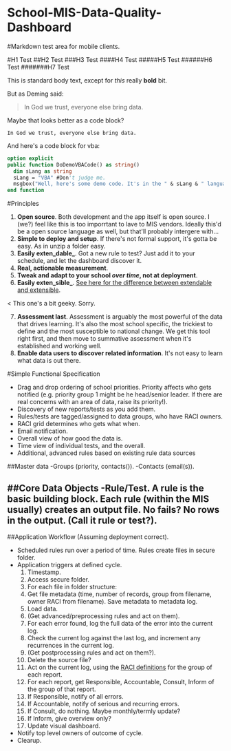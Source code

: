 School-MIS-Data-Quality-Dashboard
=================================

#Markdown test area for mobile clients.

#H1 Test
##H2 Test
###H3 Test
####H4 Test
#####H5 Test
######H6 Test
#######H7 Test

This is standard body text, except for *this* really **bold** bit.

But as Deming said:

>In God we trust, everyone else bring data.

Maybe that looks better as a code block?

```
In God we trust, everyone else bring data.
```

And here's a code block for vba:

```vb
option explicit
public function DoDemoVBACode() as string()
  dim sLang as string
  sLang = "VBA" #Don't judge me.
  msgbox("Well, here's some demo code. It's in the " & sLang & " language.") 
end function
```


#Principles

1. **Open source**. Both development and the app itself is open source. I (we?) feel like this is too imporrtant to lave to MIS vendors. Ideally this'd be a open source language as well, but that'll probably intergere with...
2. **Simple to deploy and setup**. If there's not formal support, it's gotta be easy. As in unzip a folder easy.
3. **Easily exten_dable_**. Got a new rule to test? Just add it to your schedule, and let the dashboard discover it.
4. **Real, actionable measurement**.
5. **Tweak and adapt to your school _over time_, not at deployment**.
6. **Easily exten_sible_**. [See here for the difference between extendable and extensible]().

< This one's a bit geeky. Sorry.

7. **Assessment last**. Assessment is arguably the most powerful of the data that drives learning. It's also the most school specific, the trickiest to define and the most susceptible to national change. We get this tool right first, and then move to summative assessment when it's established and working well.
8. **Enable data users to discover related information**. It's not easy to learn what data is out there.

#Simple Functional Specification
- Drag and drop ordering of school priorities. Priority affects who gets notified (e.g. priority group 1 might be he head/senior leader. If there are real concerns with an area of data, raise its priority!).
- Discovery of new reports/tests as you add them.
- Rules/tests are tagged/assigned to data groups, who have RACI owners.
- RACI grid determines who gets what when.
- Email notification.
- Overall view of how good the data is.
- Time view of individual tests, and the overall.
- Additional, advanced rules based on existing rule data sources

##Master data
-Groups (priority, contacts()).
-Contacts (email(s)).

##Core Data Objects
-Rule/Test. A rule is the basic building block. Each rule (within the MIS usually) creates an output file. No fails? No rows in the output. (Call it rule or test?).
-

##Application Workflow (Assuming deployment correct).
- Scheduled rules run over a period of time. Rules create files in secure folder.
- Application triggers at defined cycle.
  1. Timestamp.
  2. Access secure folder.
  3. For each file in folder structure:
    1. Get file metadata (time, number of records, group from filename, owner RACI from filename). Save metadata to metadata log.
    2. Load data.
    3. (Get advanced/preprocessing rules and act on them).
    3. For each error found, log the full data of the error into the current log.
    4. Check the current log against the last log, and increment any recurrences in the current log.
    5. (Get postprocessing rules and act on them?).
    6. Delete the source file?
  4. Act on the current log, using the [RACI definitions]() for the group of each report.
    1. For each report, get Responsible, Accountable, Consult, Inform of the group of that report. 
    2. If Responsible, notify of all errors.
    3. If Accountable, notify of serious and recurring errors.
    4. If Consult, do nothing. Maybe monthly/termly update? 
    5. If Inform, give overview only?
  5. Update visual dashboard. 
- Notify top level owners of outcome of cycle.
- Clearup.

